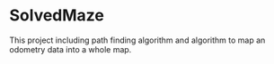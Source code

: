 # SolvedMaze
This project including path finding algorithm and algorithm to map an odometry data into a whole map.
